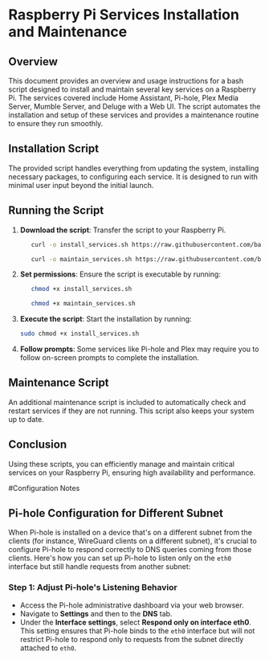 
# Raspberry Pi Services Installation and Maintenance

## Overview
This document provides an overview and usage instructions for a bash script designed to install and maintain several key services on a Raspberry Pi. The services covered include Home Assistant, Pi-hole, Plex Media Server, Mumble Server, and Deluge with a Web UI. The script automates the installation and setup of these services and provides a maintenance routine to ensure they run smoothly.

## Installation Script
The provided script handles everything from updating the system, installing necessary packages, to configuring each service. It is designed to run with minimal user input beyond the initial launch.

## Running the Script
1. **Download the script**: Transfer the script to your Raspberry Pi.
   ```bash
      curl -o install_services.sh https://raw.githubusercontent.com/battlefeel1942/pi-home/main/install_services.sh
   ```
   ```bash
      curl -o maintain_services.sh https://raw.githubusercontent.com/battlefeel1942/pi-home/main/maintain_services.sh
   ```
3. **Set permissions**: Ensure the script is executable by running:
   ```bash
      chmod +x install_services.sh
   ```
   ```bash
      chmod +x maintain_services.sh
   ```
4. **Execute the script**: Start the installation by running:
   ```bash
   sudo chmod +x install_services.sh
   ```
5. **Follow prompts**: Some services like Pi-hole and Plex may require you to follow on-screen prompts to complete the installation.

## Maintenance Script
An additional maintenance script is included to automatically check and restart services if they are not running. This script also keeps your system up to date.

## Conclusion
Using these scripts, you can efficiently manage and maintain critical services on your Raspberry Pi, ensuring high availability and performance.


#Configuration Notes

## Pi-hole Configuration for Different Subnet
When Pi-hole is installed on a device that's on a different subnet from the clients (for instance, WireGuard clients on a different subnet), it's crucial to configure Pi-hole to respond correctly to DNS queries coming from those clients. Here's how you can set up Pi-hole to listen only on the `eth0` interface but still handle requests from another subnet:

### Step 1: Adjust Pi-hole's Listening Behavior
- Access the Pi-hole administrative dashboard via your web browser.
- Navigate to **Settings** and then to the **DNS** tab.
- Under the **Interface settings**, select **Respond only on interface eth0**. This setting ensures that Pi-hole binds to the `eth0` interface but will not restrict Pi-hole to respond only to requests from the subnet directly attached to `eth0`.
